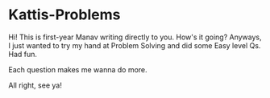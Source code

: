 # Kattis-Problems

Hi!
This is first-year Manav writing directly to you. How's it going?
Anyways, I just wanted to try my hand at Problem Solving and did some Easy level Qs. 
Had fun. 

Each question makes me wanna do more. 

All right, see ya!
